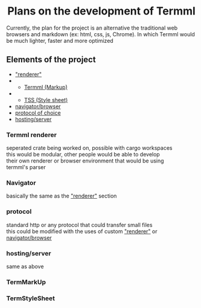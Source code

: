 <h1 align=center>Plans on the development of Termml </h1>
Currently, the plan for the project is an alternative the traditional web browsers and markdown (ex: html, css, js, Chrome). In which Termml would be much lighter, faster and more optimized </br>

## Elements of the project
* ["renderer"](#termml-renderer)
* * [Termml (Markup)](#termmarkup)
* * [TSS (Style sheet)](#termstylesheet)
* [navigator/browser](#navigator)
* [protocol of choice](#protocol)
* [hosting/server](#hostingserver)


### Termml renderer 
seperated crate being worked on, possible with cargo workspaces </br>
this would be modular, other people would be able to develop </br>
their own renderer or browser environment that would be using </br>
termml's parser </br>

### Navigator
basically the same as the ["renderer"](#termml-renderer) section 

### protocol 
standard http or any protocol that could transfer small files </br>
this could be modified with the uses of custom ["renderer"](#termml-renderer) or [navigator/browser](#navigator)

### hosting/server
same as above

### TermMarkUp

### TermStyleSheet
